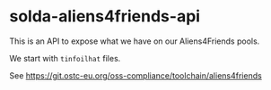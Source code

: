 # solda-aliens4friends-api

This is an API to expose what we have on our Aliens4Friends pools.

We start with `tinfoilhat` files.

See https://git.ostc-eu.org/oss-compliance/toolchain/aliens4friends

